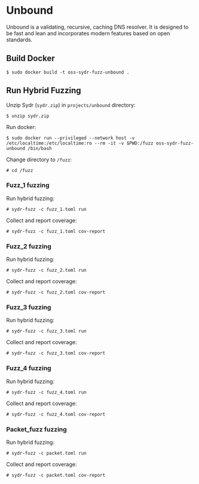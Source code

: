 # Unbound

Unbound is a validating, recursive, caching DNS resolver. It is designed to be
fast and lean and incorporates modern features based on open standards.

## Build Docker

    $ sudo docker build -t oss-sydr-fuzz-unbound .

## Run Hybrid Fuzzing

Unzip Sydr (`sydr.zip`) in `projects/unbound` directory:

    $ unzip sydr.zip

Run docker:

    $ sudo docker run --privileged --network host -v /etc/localtime:/etc/localtime:ro --rm -it -v $PWD:/fuzz oss-sydr-fuzz-unbound /bin/bash

Change directory to `/fuzz`:

    # cd /fuzz

### Fuzz_1 fuzzing

Run hybrid fuzzing:

    # sydr-fuzz -c fuzz_1.toml run

Collect and report coverage:

    # sydr-fuzz -c fuzz_1.toml cov-report

### Fuzz_2 fuzzing

Run hybrid fuzzing:

    # sydr-fuzz -c fuzz_2.toml run

Collect and report coverage:

    # sydr-fuzz -c fuzz_2.toml cov-report

### Fuzz_3 fuzzing

Run hybrid fuzzing:

    # sydr-fuzz -c fuzz_3.toml run

Collect and report coverage:

    # sydr-fuzz -c fuzz_3.toml cov-report

### Fuzz_4 fuzzing

Run hybrid fuzzing:

    # sydr-fuzz -c fuzz_4.toml run

Collect and report coverage:

    # sydr-fuzz -c fuzz_4.toml cov-report

### Packet_fuzz fuzzing

Run hybrid fuzzing:

    # sydr-fuzz -c packet.toml run

Collect and report coverage:

    # sydr-fuzz -c packet.toml cov-report
